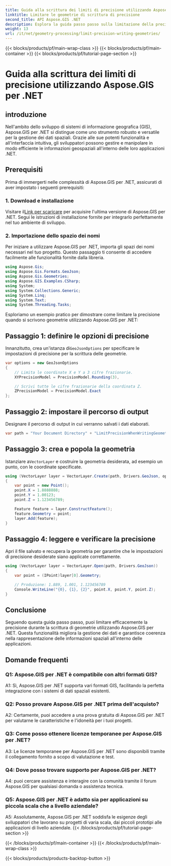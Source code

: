 ```yaml
---
title: Guida alla scrittura dei limiti di precisione utilizzando Aspose.GIS per .NET
linktitle: Limitare le geometrie di scrittura di precisione
second_title: API Aspose.GIS .NET
description: Esplora la guida passo passo sulla limitazione della precisione nella scrittura di geometrie utilizzando Aspose.GIS per .NET. Migliora la gestione dei dati spaziali senza sforzo.
weight: 13
url: /it/net/geometry-processing/limit-precision-writing-geometries/
---
```


{{< blocks/products/pf/main-wrap-class >}}
{{< blocks/products/pf/main-container >}}
{{< blocks/products/pf/tutorial-page-section >}}

# Guida alla scrittura dei limiti di precisione utilizzando Aspose.GIS per .NET

## introduzione

Nell'ambito dello sviluppo di sistemi di informazione geografica (GIS), Aspose.GIS per .NET si distingue come uno strumento robusto e versatile per la gestione dei dati spaziali. Grazie alle sue potenti funzionalità e all'interfaccia intuitiva, gli sviluppatori possono gestire e manipolare in modo efficiente le informazioni geospaziali all'interno delle loro applicazioni .NET.

## Prerequisiti

Prima di immergerti nelle complessità di Aspose.GIS per .NET, assicurati di aver impostato i seguenti prerequisiti:

### 1. Download e installazione

 Visitare il[Link per scaricare](https://releases.aspose.com/gis/net/) per acquisire l'ultima versione di Aspose.GIS per .NET. Segui le istruzioni di installazione fornite per integrarlo perfettamente nel tuo ambiente di sviluppo.

### 2. Importazione dello spazio dei nomi

Per iniziare a utilizzare Aspose.GIS per .NET, importa gli spazi dei nomi necessari nel tuo progetto. Questo passaggio ti consente di accedere facilmente alle funzionalità fornite dalla libreria.

```csharp
using Aspose.Gis;
using Aspose.Gis.Formats.GeoJson;
using Aspose.Gis.Geometries;
using Aspose.GIS.Examples.CSharp;
using System;
using System.Collections.Generic;
using System.Linq;
using System.Text;
using System.Threading.Tasks;
```

Esploriamo un esempio pratico per dimostrare come limitare la precisione quando si scrivono geometrie utilizzando Aspose.GIS per .NET:

## Passaggio 1: definire le opzioni di precisione

 Innanzitutto, crea un'istanza di`GeoJsonOptions` per specificare le impostazioni di precisione per la scrittura delle geometrie.

```csharp
var options = new GeoJsonOptions
{
    // Limita le coordinate X e Y a 3 cifre frazionarie.
    XYPrecisionModel = PrecisionModel.Rounding(3),

    // Scrivi tutte le cifre frazionarie della coordinata Z.
    ZPrecisionModel = PrecisionModel.Exact
};
```

## Passaggio 2: impostare il percorso di output

Designare il percorso di output in cui verranno salvati i dati elaborati.

```csharp
var path = "Your Document Directory" + "LimitPrecisionWhenWritingGeometries_out.json";
```

## Passaggio 3: crea e popola la geometria

 Istanziare a`VectorLayer` e costruire la geometria desiderata, ad esempio un punto, con le coordinate specificate.

```csharp
using (VectorLayer layer = VectorLayer.Create(path, Drivers.GeoJson, options))
{
    var point = new Point();
    point.X = 1.8888888;
    point.Y = 1.00123;
    point.Z = 1.123456789;

    Feature feature = layer.ConstructFeature();
    feature.Geometry = point;
    layer.Add(feature);
}
```

## Passaggio 4: leggere e verificare la precisione

Apri il file salvato e recupera la geometria per garantire che le impostazioni di precisione desiderate siano applicate correttamente.

```csharp
using (VectorLayer layer = VectorLayer.Open(path, Drivers.GeoJson))
{
    var point = (IPoint)layer[0].Geometry;

    // Produzione: 1.889, 1.001, 1.123456789
    Console.WriteLine("{0}, {1}, {2}", point.X, point.Y, point.Z);
}
```

## Conclusione

Seguendo questa guida passo passo, puoi limitare efficacemente la precisione durante la scrittura di geometrie utilizzando Aspose.GIS per .NET. Questa funzionalità migliora la gestione dei dati e garantisce coerenza nella rappresentazione delle informazioni spaziali all'interno delle applicazioni.

## Domande frequenti

### Q1: Aspose.GIS per .NET è compatibile con altri formati GIS?

A1: Sì, Aspose.GIS per .NET supporta vari formati GIS, facilitando la perfetta integrazione con i sistemi di dati spaziali esistenti.

### Q2: Posso provare Aspose.GIS per .NET prima dell'acquisto?

A2: Certamente, puoi accedere a una prova gratuita di Aspose.GIS per .NET per valutarne le caratteristiche e l'idoneità per i tuoi progetti.

### Q3: Come posso ottenere licenze temporanee per Aspose.GIS per .NET?

A3: Le licenze temporanee per Aspose.GIS per .NET sono disponibili tramite il collegamento fornito a scopo di valutazione e test.

### Q4: Dove posso trovare supporto per Aspose.GIS per .NET?

A4: puoi cercare assistenza e interagire con la comunità tramite il forum Aspose.GIS per qualsiasi domanda o assistenza tecnica.

### Q5: Aspose.GIS per .NET è adatto sia per applicazioni su piccola scala che a livello aziendale?

A5: Assolutamente, Aspose.GIS per .NET soddisfa le esigenze degli sviluppatori che lavorano su progetti di varia scala, dai piccoli prototipi alle applicazioni di livello aziendale.
{{< /blocks/products/pf/tutorial-page-section >}}

{{< /blocks/products/pf/main-container >}}
{{< /blocks/products/pf/main-wrap-class >}}

{{< blocks/products/products-backtop-button >}}
